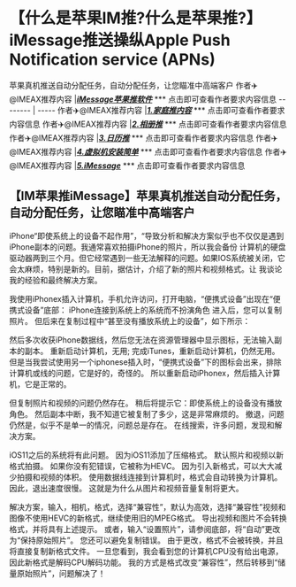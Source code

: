 # 【什么是苹果IM推?什么是苹果推?】iMessage推送操纵Apple Push Notification service (APNs)

苹果真机推送自动分配任务，自动分配任务，让您瞄准中高端客户
作者✈️@IMEAX推荐内容     |[***iMessage苹果推软件***](https://imessagee.github.io/) *** 点击即可查看作者要求内容信息
-------- | -----
作者✈️@IMEAX推荐内容     |[***1.家庭推内容***](https://imessagee.github.io/) *** 点击即可查看作者要求内容信息
作者✈️@IMEAX推荐内容     |[***2.相册推***](https://imessagee.github.io/) *** 点击即可查看作者要求内容信息
作者✈️@IMEAX推荐内容     |[***3.日历推***](https://imessagee.github.io/) *** 点击即可查看作者要求内容信息
作者✈️@IMEAX推荐内容     |[***4.虚拟机安装简单***](https://imessagee.github.io/) *** 点击即可查看作者要求内容信息
作者✈️@IMEAX推荐内容     |[***5.iMessage***](https://imessagee.github.io/) *** 点击即可查看作者要求内容信息

## 【IM苹果推iMessage】苹果真机推送自动分配任务，自动分配任务，让您瞄准中高端客户
iPhone“即使系统上的设备不起作用”，“导致分析和解决方案似乎也不仅仅是遇到iPhone副本的问题。我通常喜欢拍摄iPhone的照片，所以我会备份 计算机的硬盘驱动器两到三个月。但它经常遇到一些无法解释的问题。如果IOS系统被关闭，它会太麻烦，特别是新的。目前，据估计，介绍了新的照片和视频格式。让 我谈论我的经验和最终解决方案。

我使用iPhonex插入计算机，手机允许访问，打开电脑，“便携式设备”出现在“便携式设备”底部：
iPhone连接到系统上的系统而不扮演角色
进入后，您可以复制照片。 但后来在复制过程中“甚至没有播放系统上的设备”，如下所示：

然后多次收获iPhone数据线，然后您无法在资源管理器中显示图标，无法输入副本的副本。 重新启动计算机，无用; 完成iTunes，重新启动计算机，仍然无用。 但是当我尝试使用另一个iphonese插入时，“便携式设备”下的图标会出来，排除计算机或线的问题，它是好的，奇怪的。 所以重新启动iPhonex，然后插入计算机，它是正常的。

但复制照片和视频的问题仍然存在。 稍后将提示它：即使系统上的设备没有播放角色。 然后副本中断，我不知道它被复制了多少，这是非常麻烦的。 撤退，问题仍然是，似乎不是单一的情况，问题总是存在。
在线搜索，许多问题，发现和解决方案。

iOS11之后的系统将有此问题。 因为iOS11添加了压缩格式。 默认照片和视频以新格式拍摄。 如果你没有犯错误，它被称为HEVC。 因为引入新格式，可以大大减少拍摄和视频的体积。 使用数据线连接到计算机时，格式会自动转换为计算机。 因此，退出速度很慢。 这就是为什么从图片和视频音量复制将更大。

解决方案，输入，相机，格式，选择“兼容性”，默认为高效，选择“兼容性”视频和图像不使用HEVC的新格式，继续使用旧的MPEG格式。 导出视频和图片不会转换格式，并将具有上述提示。
或者，输入“设置照片”，请参阅底部，将“自动”更改为“保持原始照片”。 您还可以避免复制错误。 由于更改，格式不会被转换，并且将直接复制新格式文件。 一旦您看到，我会看到您的计算机CPU没有给出电源，因此新格式是解码CPU解码功能。
我的方式是格式改变“兼容性”，然后转移到“储量原始照片”，问题解决了！
